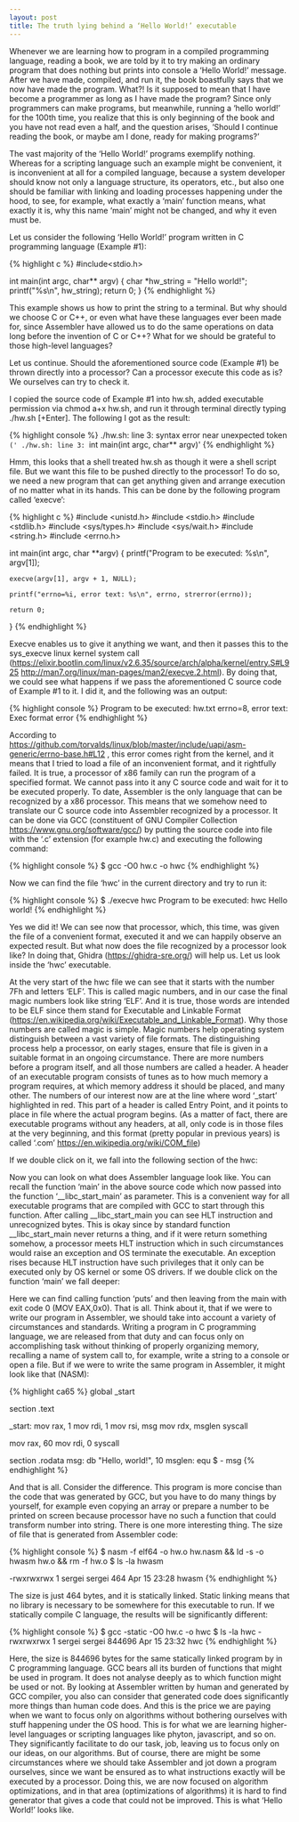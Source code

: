 ```yaml
---
layout: post
title: The truth lying behind a ‘Hello World!’ executable
---
```


Whenever we are learning how to program in a compiled programming language, reading a book, we are told by it to try making an ordinary program that does nothing but prints into console a ‘Hello World!’ message. After we have made, compiled, and run it, the book boastfully says that we now have made the program. What?! Is it supposed to mean that I have become a programmer as long as I have made the program? Since only programmers can make programs, but meanwhile, running a ‘hello world!’ for the 100th time, you realize that this is only beginning of the book and you have not read even a half, and the question arises, ‘Should I continue reading the book, or maybe am I done, ready for making programs?’

The vast majority of the ‘Hello World!’ programs exemplify nothing. Whereas for a scripting language such an example might be convenient, it is inconvenient at all  for a compiled language, because a system developer should know not only a language structure, its operators, etc., but also one should be familiar with linking and loading processes happening under the hood, to see, for example, what exactly a ‘main’ function means, what exactly it is, why this name ‘main’ might not be changed, and why it even must be.

Let us consider the following ‘Hello World!’ program written in C programming language (Example #1):

{% highlight c %}
#include<stdio.h>

int main(int argc, char** argv)
{
    char *hw_string = "Hello world!";
    printf("%s\n", hw_string);
    return 0;
}
{% endhighlight %}

This example shows us how to print the string to a terminal. But why should we choose C or C++, or even what have these languages ever been made for, since Assembler have allowed us to do the same operations on data long before the invention of C or C++? What for we should be grateful to those high-level languages?

Let us continue. Should the aforementioned source code (Example #1) be thrown directly into a processor? Can a processor execute this code as is? We ourselves can try to check it.

I copied the source code of Example #1 into hw.sh, added executable permission via chmod a+x hw.sh, and run it through terminal directly typing ./hw.sh [+Enter]. The following I got as the result:

{% highlight console %}
./hw.sh: line 3: syntax error near unexpected token `('
./hw.sh: line 3: `int main(int argc, char** argv)'
{% endhighlight %}

Hmm, this looks that a shell treated hw.sh as though it were a shell script file. But we want this file to be pushed directly to the processor! To do so, we need a new program that can get anything given and arrange execution of no matter what in its hands.
This can be done by the following program called ‘execve’:

{% highlight c %}
#include <unistd.h>
#include <stdio.h>
#include <stdlib.h>
#include <sys/types.h>
#include <sys/wait.h>
#include <string.h>
#include <errno.h>

int main(int argc, char **argv)
{
    printf("Program to be executed: %s\n", argv[1]);

    execve(argv[1], argv + 1, NULL);

    printf("errno=%i, error text: %s\n", errno, strerror(errno));

    return 0;
}
{% endhighlight %}

Execve enables us to give it anything we want, and then it passes this to the sys_execve linux kernel system call (https://elixir.bootlin.com/linux/v2.6.35/source/arch/alpha/kernel/entry.S#L925 http://man7.org/linux/man-pages/man2/execve.2.html). By doing that, we could see what happens if we pass the aforementioned C source code of Example #1 to it.
I did it, and the following was an output:

{% highlight console %}
Program to be executed: hw.txt
errno=8, error text: Exec format error
{% endhighlight %}

According to https://github.com/torvalds/linux/blob/master/include/uapi/asm-generic/errno-base.h#L12 , this error comes right from the kernel, and it means that I tried to load a file of an inconvenient format, and it rightfully failed. It is true, a processor of x86 family can run the program of a specified format. We cannot pass into it any C source code and wait for it to be executed properly. To date, Assembler is the only language that can be recognized by a x86 processor.
This means that we somehow need to translate our C source code into Assembler recognized by a processor. It can be done via GCC (constituent of GNU Compiler Collection https://www.gnu.org/software/gcc/) by putting the source code into file with the ‘.c’ extension (for example hw.c) and executing the following command:

{% highlight console %}
$ gcc -O0 hw.c -o hwc
{% endhighlight %}

Now we can find the file ‘hwc’ in the current directory and try to run it:

{% highlight console %}
$ ./execve hwc
Program to be executed: hwc
Hello world!
{% endhighlight %}

Yes we did it! We can see now that processor, which, this time, was given the file of a convenient format, executed it and we can happily observe an expected result.
But what now does the file recognized by a processor look like?
In doing that, Ghidra (https://ghidra-sre.org/) will help us. Let us look inside the ‘hwc’ executable.
 
At the very start of the hwc file we can see that it starts with the number 7Fh and letters ‘ELF’. This is called magic numbers, and in our case the final magic numbers look like string ‘ELF’. And it is true, those words are intended to be ELF since them stand for Executable and Linkable Format (https://en.wikipedia.org/wiki/Executable_and_Linkable_Format). Why those numbers are called magic is simple. Magic numbers help operating system distinguish between a vast variety of file formats. The distinguishing process help a processor, on early stages, ensure that file is given in a suitable format in an ongoing circumstance. 
There are more numbers before a program itself, and all those numbers are called a header. A header of an executable program consists of tunes as to how much memory a program requires, at which memory address it should be placed, and many other. The numbers of our interest now are at the line where word ‘_start’ highlighted in red. This part of a header is called Entry Point, and it points to place in file where the actual program begins. (As a matter of fact, there are executable programs without any headers, at all, only code is in those files at the very beginning, and this format (pretty popular in previous years) is called ‘.com’ https://en.wikipedia.org/wiki/COM_file)

If we double click on it, we fall into the following section of the hwc:
 
Now you can look on what does Assembler language look like. You can recall the function ‘main’ in the above source code which now passed into the function  ‘__libc_start_main’ as parameter. This is a convenient way for all executable programs that are compiled with GCC to start through this function.
After calling __libc_start_main you can see HLT instruction and unrecognized bytes. This is okay since by standard function __libc_start_main never returns a thing, and if it were return something somehow, a processor meets HLT instruction which in such circumstances would raise an exception and OS terminate the executable. An exception rises because HLT instruction have such privileges that it only can be executed only by OS kernel or some OS drivers.
If we double click on the function ‘main’ we fall deeper:
 

Here we can find calling function ‘puts’ and then leaving from the main with exit code 0 (MOV EAX,0x0).
That is all. Think about it, that if we were to write our program in Assembler, we should take into account a variety of circumstances and standards. Writing a program in C programming language, we are released from that duty and can focus only on accomplishing task without thinking of properly organizing memory, recalling a name of system call to, for example, write a string to a console or open a file.
But if we were to write the same program in Assembler, it might look like that (NASM):

{% highlight ca65 %}
global _start

section .text

_start:
  mov rax, 1
  mov rdi, 1
  mov rsi, msg
  mov rdx, msglen
  syscall

  mov rax, 60
  mov rdi, 0
  syscall

section .rodata
  msg: db "Hello, world!", 10
  msglen: equ $ - msg
{% endhighlight %}

And that is all. Consider the difference. This program is more concise than the code that was generated by GCC, but you have to do many things by yourself, for example even copying an array or prepare a number to be printed on screen because processor have no such a function that could transform number into string.
There is one more interesting thing. The size of file that is generated from Assembler code:

{% highlight console %}
$ nasm -f elf64 -o hw.o hw.nasm && ld -s -o hwasm hw.o && rm -f hw.o
$ ls -la hwasm

-rwxrwxrwx 1 sergei sergei 464 Apr 15 23:28 hwasm
{% endhighlight %}

The size is just 464 bytes, and it is statically linked. Static linking means that no library is necessary to be somewhere for this executable to run. If we statically compile C language, the results will be significantly different:

{% highlight console %}
$ gcc -static -O0 hw.c -o hwc
$ ls -la hwc
-rwxrwxrwx 1 sergei sergei 844696 Apr 15 23:32 hwc
{% endhighlight %}

Here, the size is 844696 bytes for the same statically linked program by in C programming language.
GCC bears all its burden of functions that might be used in program. It does not analyse deeply as to which function might be used or not. By looking at Assembler written by human and generated by GCC compiler, you also can consider that generated code does significantly more things than human code does. And this is the price we are paying when we want to focus only on algorithms without bothering ourselves with stuff happening under the OS hood.
This is for what we are learning higher-level languages or scripting languages like phyton, javascript, and so on. They significantly facilitate to do our task, job, leaving us to focus only on our ideas, on our algorithms.
But of course, there are might be some circumstances where we should take Assembler and jot down a program ourselves, since we want be ensured as to what instructions exactly will be executed by a processor. Doing this, we are now focused on algorithm optimizations, and in that area (optimizations of algorithms) it is hard to find generator that gives a code that could not be improved.
This is what ‘Hello World!’ looks like.
